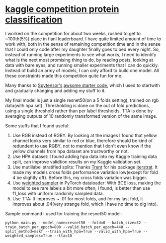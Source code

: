 # [kaggle competition protein classification](https://www.kaggle.com/c/human-protein-atlas-image-classification)

I worked on the competition for about two weeks, rushed to get to ~100th(5%) place in fianl leaderboard. I have quite limited amount of time to work with, both in the sense of remaining competition time and in the sense that I could only code after my daughter finally goes to bed every night. So, instead of running large experiments to see what works, I need to identify what is the next most promising thing to do, by reading posts, looking at data with bare eyes, and running smaller experiments that I can do quickly. Instead of build an army of models, I can only afford to build one model. All these constraints made this competition quite fun for me. 

Many thanks to [Spytensor's](https://www.kaggle.com/spytensor) [awsome starter code](https://www.kaggle.com/c/human-protein-atlas-image-classification/discussion/72812), which I used to startwith and gradually changing and adding my stuff to it.  

My final model is just a single resnet50(on a 5 folds setting), trained on rgb data(with hpa set). Thresholding is done on the out of fold predictions, using a single threshold rather than per label thresholds. TTA is done by averaging outputs of 10 randomly transformed version of the same image. 

Some stuffs that I found useful:

1. Use RGB instead of RGBY: By looking at the images I found that yellow channel looks very similar to red or blue, therefore should be kind of redundent to use RGBY, not to mention that I don't even know if the yellow channels from hpa dataset are trustworthy or not.
2. Use HPA dataset: I found adding hpa data into my Kaggle training data split, can improve validtion results on my Kaggle validation set.
3. Use mutlilabel stratified splits: Thanks [Trent](https://github.com/trent-b) for his package [iterstrat](https://github.com/trent-b/iterative-stratification). It made my models cross folds performance variation low(except for fold 4 be slightly off). Before this, my cross folds variation was bigger.   
5. Use [weighted sampler](https://pytorch.org/docs/stable/_modules/torch/utils/data/sampler.html) in PyTorch dataloader: With BCE loss, making the model to see rare labels a bit more often, I found, is better than use f1_loss with uniform randomly sampled data. 
6. Use TTA: It improves ~ .01 for most folds, and for my last fold, it improves about .04(very strange fold, which I have no time to dig into). 

Sample command I used for training the resnet50 model:
```
python main.py --model_name=resnet50 --fold=0 --batch_size=32 --train_batch_per_epoch=800 --valid_batch_per_epoch=448 --split_method=mskf --train_with_hpa=True --valid_with_hpa=True --weighted_samples=True --tta=10
```

